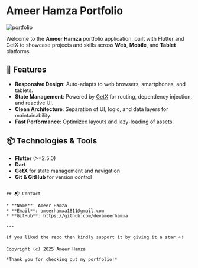 # Ameer Hamza Portfolio

![portfolio](https://github.com/user-attachments/assets/38ef3244-8010-4987-8c83-5e395143ef28)

Welcome to the **Ameer Hamza** portfolio application, built with Flutter and GetX to showcase projects and skills across **Web**, **Mobile**, and **Tablet** platforms.

## 🚀 Features

* **Responsive Design**: Auto-adapts to web browsers, smartphones, and tablets.
* **State Management**: Powered by [GetX](https://pub.dev/packages/get) for routing, dependency injection, and reactive UI.
* **Clean Architecture**: Separation of UI, logic, and data layers for maintainability.
* **Fast Performance**: Optimized layouts and lazy-loading of assets.

## 📦 Technologies & Tools

* **Flutter** (>=2.5.0)
* **Dart**
* **GetX** for state management and navigation
* **Git & GitHub** for version control

```

## 📬 Contact

* **Name**: Ameer Hamza
* **Email**: ameerhamxa1811@gmail.com
* **GitHub**: https://github.com/devameerhamxa

---

If you liked the repo then kindly support it by giving it a star ⭐!

Copyright (c) 2025 Ameer Hamza

*Thank you for checking out my portfolio!*
